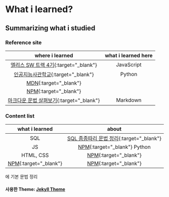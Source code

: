 # What i learned?

## Summarizing what i studied

### Reference site

|                                                                                         where i learned                                                                                         | what i learned here |
| :---------------------------------------------------------------------------------------------------------------------------------------------------------------------------------------------: | :-----------------: |
|                                                                [엘리스 SW 트랙 4기](https://elice.training/){:target="\_blank"}                                                                 |     JavaScript      |
|                                                                [인공지능사관학교](https://gj-aischool.or.kr/){:target="\_blank"}                                                                |       Python        |
|                                                                   [MDN](https://developer.mozilla.org/ko/){:target="\_blank"}                                                                   |                     |
|                                                                        [NPM](https://www.npmjs.com/){:target="\_blank"}                                                                         |                     |
| [마크다운 문법 살펴보기](https://docs.github.com/en/get-started/writing-on-github/getting-started-with-writing-and-formatting-on-github/basic-writing-and-formatting-syntax){:target="\_blank"} |      Markdown       |

### Content list

|                  what i learned                  |                           about                            |
| :----------------------------------------------: | :--------------------------------------------------------: |
|                       SQL                        | [SQL 좀좀따리 문법 정리](./grammar.sql){:target="\_blank"} |
|                        JS                        |  [NPM](https://www.npmjs.com/){:target="\_blank"} Python   |
|                    HTML, CSS                     |      [NPM](https://www.npmjs.com/){:target="\_blank"}      |
| [NPM](https://www.npmjs.com/){:target="\_blank"} |      [NPM](https://www.npmjs.com/){:target="\_blank"}      |

에 기본 문법 정리

#### 사용한 Theme: [Jekyll Theme](./Chirpy%20README.md)
